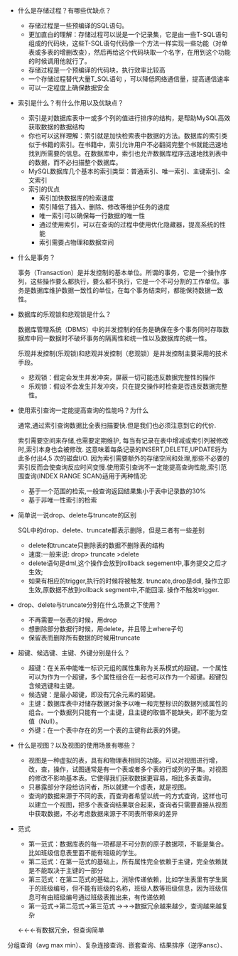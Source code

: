 - 什么是存储过程？有哪些优缺点？
	- 存储过程是一些预编译的SQL语句。
	- 更加直白的理解：存储过程可以说是一个记录集，它是由一些T-SQL语句组成的代码块，这些T-SQL语句代码像一个方法一样实现一些功能（对单表或多表的增删改查），然后再给这个代码块取一个名字，在用到这个功能的时候调用他就行了。
	- 存储过程是一个预编译的代码块，执行效率比较高
	- 一个存储过程替代大量T_SQL语句 ，可以降低网络通信量，提高通信速率
	- 可以一定程度上确保数据安全


- 索引是什么？有什么作用以及优缺点？
	- 索引是对数据库表中一或多个列的值进行排序的结构，是帮助MySQL高效获取数据的数据结构
	- 你也可以这样理解：索引就是加快检索表中数据的方法。数据库的索引类似于书籍的索引。在书籍中，索引允许用户不必翻阅完整个书就能迅速地找到所需要的信息。在数据库中，索引也允许数据库程序迅速地找到表中的数据，而不必扫描整个数据库。
	- MySQL数据库几个基本的索引类型：普通索引、唯一索引、主键索引、全文索引
	- 索引的优点
		- 索引加快数据库的检索速度
		- 索引降低了插入、删除、修改等维护任务的速度
		- 唯一索引可以确保每一行数据的唯一性
		- 通过使用索引，可以在查询的过程中使用优化隐藏器，提高系统的性能
		- 索引需要占物理和数据空间
- 什么是事务？

	事务（Transaction）是并发控制的基本单位。所谓的事务，它是一个操作序列，这些操作要么都执行，要么都不执行，它是一个不可分割的工作单位。事务是数据库维护数据一致性的单位，在每个事务结束时，都能保持数据一致性。

- 数据库的乐观锁和悲观锁是什么？

	数据库管理系统（DBMS）中的并发控制的任务是确保在多个事务同时存取数据库中同一数据时不破坏事务的隔离性和统一性以及数据库的统一性。

	乐观并发控制(乐观锁)和悲观并发控制（悲观锁）是并发控制主要采用的技术手段。
	- 悲观锁：假定会发生并发冲突，屏蔽一切可能违反数据完整性的操作
	- 乐观锁：假设不会发生并发冲突，只在提交操作时检查是否违反数据完整性。

- 使用索引查询一定能提高查询的性能吗？为什么

	通常,通过索引查询数据比全表扫描要快.但是我们也必须注意到它的代价.

	索引需要空间来存储,也需要定期维护, 每当有记录在表中增减或索引列被修改时,索引本身也会被修改. 这意味着每条记录的INSERT,DELETE,UPDATE将为此多付出4,5 次的磁盘I/O. 因为索引需要额外的存储空间和处理,那些不必要的索引反而会使查询反应时间变慢.使用索引查询不一定能提高查询性能,索引范围查询(INDEX RANGE SCAN)适用于两种情况:
	- 基于一个范围的检索,一般查询返回结果集小于表中记录数的30%
	- 基于非唯一性索引的检索

- 简单说一说drop、delete与truncate的区别

	SQL中的drop、delete、truncate都表示删除，但是三者有一些差别

	- delete和truncate只删除表的数据不删除表的结构
	- 速度:一般来说: drop> truncate >delete
	- delete语句是dml,这个操作会放到rollback segement中,事务提交之后才生效;
	- 如果有相应的trigger,执行的时候将被触发. truncate,drop是ddl, 操作立即生效,原数据不放到rollback segment中,不能回滚. 操作不触发trigger.

- drop、delete与truncate分别在什么场景之下使用？
	- 不再需要一张表的时候，用drop
	- 想删除部分数据行时候，用delete，并且带上where子句
	- 保留表而删除所有数据的时候用truncate

- 超键、候选键、主键、外键分别是什么？
	- 超键：在关系中能唯一标识元组的属性集称为关系模式的超键。一个属性可以为作为一个超键，多个属性组合在一起也可以作为一个超键。超键包含候选键和主键。
	- 候选键：是最小超键，即没有冗余元素的超键。
	- 主键：数据库表中对储存数据对象予以唯一和完整标识的数据列或属性的组合。一个数据列只能有一个主键，且主键的取值不能缺失，即不能为空值（Null）。
	- 外键：在一个表中存在的另一个表的主键称此表的外键。

- 什么是视图？以及视图的使用场景有哪些？
	- 视图是一种虚拟的表，具有和物理表相同的功能。可以对视图进行增，改，查，操作，试图通常是有一个表或者多个表的行或列的子集。对视图的修改不影响基本表。它使得我们获取数据更容易，相比多表查询。
	- 只暴露部分字段给访问者，所以就建一个虚表，就是视图。
	- 查询的数据来源于不同的表，而查询者希望以统一的方式查询，这样也可以建立一个视图，把多个表查询结果联合起来，查询者只需要直接从视图中获取数据，不必考虑数据来源于不同表所带来的差异


- 范式
	- 第一范式：数据库表的每一项都是不可分割的原子数据项，不能是集合。比如班级信息表里面不能有班级的学生。
	- 第二范式：在第一范式的基础上，所有属性完全依赖于主键，完全依赖就是不能取决于主键的一部分
	- 第三范式：在第二范式的基础上，消除传递依赖，比如学生表里有学生属于的班级编号，但不能有班级的名称，班级人数等班级信息，因为班级信息可有由班级编号通过班级表推出来，有传递依赖
	- 第一范式->第二范式->第三范式
	→→→数据冗余越来越少，查询越来越复杂

	←←←有数据冗余，但查询简单

分组查询（avg max min）、复杂连接查询、嵌套查询、结果排序（逆序ansc）、